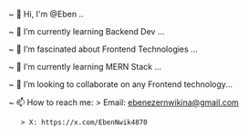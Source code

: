 ~ 👋 Hi, I'm @Eben ..

~ 🌱 I’m currently learning Backend Dev ...

~ 👀 I’m fascinated about Frontend Technologies ...

~ 🌱 I’m currently learning MERN Stack ...

~ 💞️ I’m looking to collaborate on any Frontend technology...

~ 📫 How to reach me:
       > Email: ebenezernwikina@gmail.com
       
       > X: https://x.com/EbenNwik4870
<!--
**EBEN-21/EBEN-21** is a ✨ _special_ ✨ repository because its `README.md` (this file) appears on your GitHub profile.
